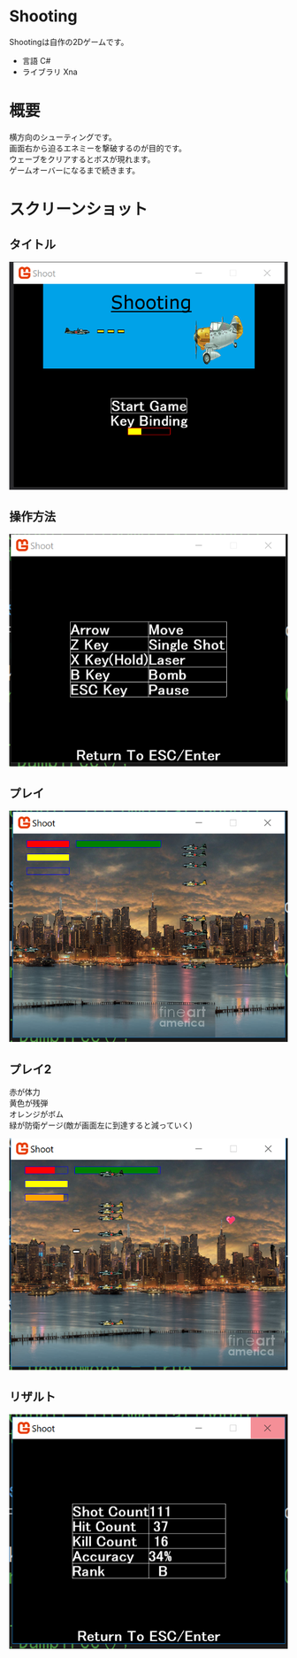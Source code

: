 # Shooting
Shootingは自作の2Dゲームです。  
* 言語 C#  
* ライブラリ Xna

# 概要
横方向のシューティングです。  
画面右から迫るエネミーを撃破するのが目的です。  
ウェーブをクリアするとボスが現れます。  
ゲームオーバーになるまで続きます。　
# スクリーンショット
## タイトル
![タイトル](img/title.png)
## 操作方法
![コントロール](img/control.png)
## プレイ
![プレイ](img/play.png)
## プレイ2
赤が体力  
黄色が残弾  
オレンジがボム  
緑が防衛ゲージ(敵が画面左に到達すると減っていく)  

![プレイ](img/desc.png)
## リザルト
![リザルト](img/result.png)